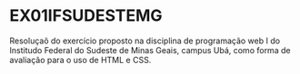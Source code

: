 # EX01IFSUDESTEMG
Resoluçaõ do exercício proposto na disciplina de programação web I do Institudo Federal do Sudeste de Minas Geais, campus Ubá, como forma de avaliação para o uso de HTML e CSS.

